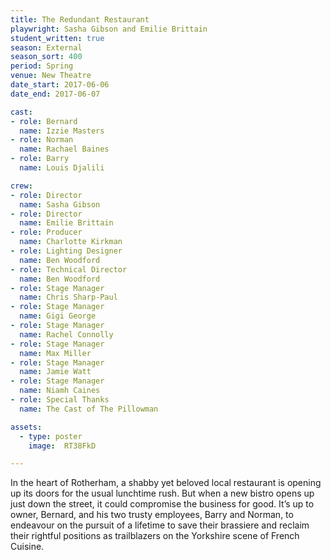 ```yaml
---
title: The Redundant Restaurant
playwright: Sasha Gibson and Emilie Brittain
student_written: true
season: External
season_sort: 400
period: Spring
venue: New Theatre
date_start: 2017-06-06
date_end: 2017-06-07

cast:
- role: Bernard
  name: Izzie Masters
- role: Norman
  name: Rachael Baines
- role: Barry
  name: Louis Djalili

crew:
- role: Director
  name: Sasha Gibson
- role: Director
  name: Emilie Brittain
- role: Producer
  name: Charlotte Kirkman
- role: Lighting Designer
  name: Ben Woodford
- role: Technical Director
  name: Ben Woodford
- role: Stage Manager
  name: Chris Sharp-Paul
- role: Stage Manager
  name: Gigi George
- role: Stage Manager
  name: Rachel Connolly
- role: Stage Manager
  name: Max Miller
- role: Stage Manager
  name: Jamie Watt
- role: Stage Manager
  name: Niamh Caines
- role: Special Thanks
  name: The Cast of The Pillowman

assets:
  - type: poster
    image:  RT38FkD

---
```


In the heart of Rotherham, a shabby yet beloved local restaurant is opening up its doors for the usual lunchtime rush. But when a new bistro opens up just down the street, it could compromise the business for good. It’s up to owner, Bernard, and his two trusty employees, Barry and Norman, to endeavour on the pursuit of a lifetime to save their brassiere and reclaim their rightful positions as trailblazers on the Yorkshire scene of French Cuisine.